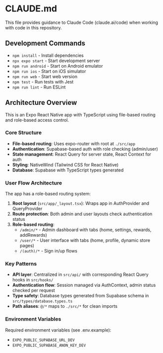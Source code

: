 # CLAUDE.md

This file provides guidance to Claude Code (claude.ai/code) when working with code in this repository.

## Development Commands

- `npm install` - Install dependencies
- `npx expo start` - Start development server
- `npm run android` - Start on Android emulator
- `npm run ios` - Start on iOS simulator  
- `npm run web` - Start web version
- `npm test` - Run tests with Jest
- `npm run lint` - Run ESLint

## Architecture Overview

This is an Expo React Native app with TypeScript using file-based routing and role-based access control.

### Core Structure
- **File-based routing**: Uses expo-router with root at `./src/app`
- **Authentication**: Supabase-based auth with role checking (admin/user)
- **State management**: React Query for server state, React Context for auth
- **Styling**: NativeWind (Tailwind CSS for React Native)
- **Database**: Supabase with TypeScript types generated

### User Flow Architecture
The app has a role-based routing system:

1. **Root layout** (`src/app/_layout.tsx`): Wraps app in AuthProvider and QueryProvider
2. **Route protection**: Both admin and user layouts check authentication status
3. **Role-based routing**: 
   - `/admin/*` - Admin dashboard with tabs (home, settings, rewards, addRewards)
   - `/user/*` - User interface with tabs (home, profile, dynamic store pages)
   - `/(auth)/*` - Sign in/up flows

### Key Patterns
- **API layer**: Centralized in `src/api/` with corresponding React Query hooks in `src/hooks/`
- **Authentication flow**: Session managed via AuthContext, admin status checked per request
- **Type safety**: Database types generated from Supabase schema in `src/types/database.types.ts`
- **Path aliases**: `@/*` maps to `./src/*` for clean imports

### Environment Variables
Required environment variables (see .env.example):
- `EXPO_PUBLIC_SUPABASE_URL_DEV`
- `EXPO_PUBLIC_SUPABASE_ANON_KEY_DEV`